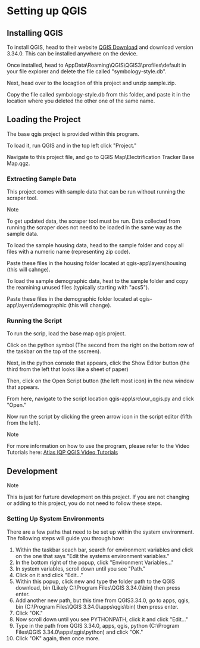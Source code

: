 # Setting up QGIS
## Installing QGIS
To install QGIS, head to their website [QGIS Download](https://qgis.org/en/site/forusers/download.html) and download version 3.34.0.
This can be installed anywhere on the device.

Once installed, head to AppData\Roaming\QGIS\QGIS3\profiles\default in your file explorer and delete the file called "symbology-style.db".

Next, head over to the locagtion of this project and unzip sample.zip.

Copy the file called symbology-style.db from this folder, and paste it in the location where you deleted the other one of the same name.

## Loading the Project
The base qgis project is provided within this program.

To load it, run QGIS and in the top left click "Project."

Navigate to this project file, and go to QGIS Map\Electrification Tracker Base Map.qgz.

### Extracting Sample Data
This project comes with sample data that can be run without running the scraper tool.

>[!NOTE]
>To get updated data, the scraper tool must be run.
>Data collected from running the scraper does not need to be loaded in the same way as the sample data.

To load the sample housing data, head to the sample folder and copy all files with a numeric name (representing zip code).

Paste these files in the housing folder located at qgis-app\layers\housing (this will cahnge).

To load the sample demographic data, heat to the sample folder and copy the reamining unused files (typically starting with "acs5").

Paste these files in the demographic folder located at qgis-app\layers\demographic (this will change).

### Running the Script
To run the scrip, load the base map qgis project.

Click on the python symbol (The second from the right on the bottom row of the taskbar on the top of the sscreen).

Next, in the python console that appears, click the Show Editor button (the third from the left that looks like a sheet of paper)

Then, click on the Open Script button (the left most icon) in the new window that appears.

From here, navigate to the script location qgis-app\src\our_qgis.py and click "Open."

Now run the script by clicking the green arrow icon in the script editor (fifth from the left).

>[!NOTE]
>For more information on how to use the program, please refer to the Video Tutorials here: [Atlas IQP QGIS Video Tutorials](link)


## Development
>[!NOTE]
>This is just for furture development on this project. If you are not changing or adding to this project, you do not need to follow these steps.

### Setting Up System Environments
There are a few paths that need to be set up within the system environment. The following steps will guide you through how:
1. Within the taskbar seach bar, search for environment variables and click on the one that says "Edit the systems environment variables."
2. In the bottom right of the popup, click "Environment Variables..."
3. In system variables, scroll down until you see "Path."
4. Click on it and click "Edit..."
5. Within this popup, click new and type the folder path to the QGIS download, bin (Likely C:\Program Files\QGIS 3.34.0\bin) then press enter.
6. Add another new path, but this time from QGIS3.34.0, go to apps, qgis, bin (C:\Program Files\QGIS 3.34.0\apps\qgis\bin) then press enter.
7. Click "OK."
8. Now scroll down until you see PYTHONPATH, click it and click "Edit..."
9. Type in the path from QGIS 3.34.0, apps, qgis, python (C:\Program Files\QGIS 3.34.0\apps\qgis\python) and click "OK."
10. Click "OK" again, then once more.